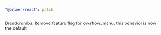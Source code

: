 ```yaml
---
"@primer/react": patch
---
```


Breadcrumbs: Remove feature flag for overflow_menu, this behavior is now the default
